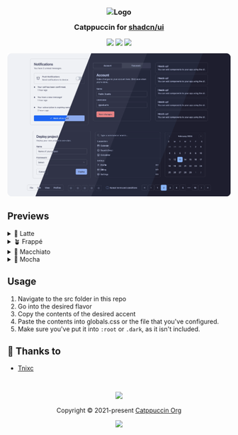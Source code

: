 <h3 align="center">
	<img src="https://raw.githubusercontent.com/catppuccin/catppuccin/main/assets/logos/exports/1544x1544_circle.png" width="100" alt="Logo"/><br/>
	<img src="https://raw.githubusercontent.com/catppuccin/catppuccin/main/assets/misc/transparent.png" height="30" width="0px"/>
	Catppuccin for <a href="https://ui.shadcn.com/">shadcn/ui</a>
	<img src="https://raw.githubusercontent.com/catppuccin/catppuccin/main/assets/misc/transparent.png" height="30" width="0px"/>
</h3>

<p align="center">
	<a href="https://github.com/catppuccin/shadcn-ui/stargazers"><img src="https://img.shields.io/github/stars/catppuccin/shadcn-ui?colorA=363a4f&colorB=b7bdf8&style=for-the-badge"></a>
	<a href="https://github.com/catppuccin/shadcn-ui/issues"><img src="https://img.shields.io/github/issues/catppuccin/shadcn-ui?colorA=363a4f&colorB=f5a97f&style=for-the-badge"></a>
	<a href="https://github.com/catppuccin/shadcn-ui/contributors"><img src="https://img.shields.io/github/contributors/catppuccin/shadcn-ui?colorA=363a4f&colorB=a6da95&style=for-the-badge"></a>
</p>

<p align="center">
  <img src="/assets/preview.webp"/>
</p>

## Previews

<details>
<summary>🌻 Latte</summary>
<img src="/assets/latte.webp"/>
</details>
<details>
<summary>🪴 Frappé</summary>
<img src="/assets/frappe"/>
</details>
<details>
<summary>🌺 Macchiato</summary>
<img src="/assets/macchiato"/>
</details>
<details>
<summary>🌿 Mocha</summary>
<img src="/assets/mocha"/>
</details>

## Usage

1. Navigate to the src folder in this repo
2. Go into the desired flavor
3. Copy the contents of the desired accent
4. Paste the contents into globals.css or the file that you've configured.
5. Make sure you've put it into `:root` or `.dark`, as it isn't included. 

## 💝 Thanks to

- [Tnixc](https://github.com/Tnixc)

&nbsp;

<p align="center">
	<img src="https://raw.githubusercontent.com/catppuccin/catppuccin/main/assets/footers/gray0_ctp_on_line.svg?sanitize=true" />
</p>

<p align="center">
	Copyright &copy; 2021-present <a href="https://github.com/catppuccin" target="_blank">Catppuccin Org</a>
</p>

<p align="center">
	<a href="https://github.com/catppuccin/catppuccin/blob/main/LICENSE"><img src="https://img.shields.io/static/v1.svg?style=for-the-badge&label=License&message=MIT&logoColor=d9e0ee&colorA=363a4f&colorB=b7bdf8"/></a>
</p>
